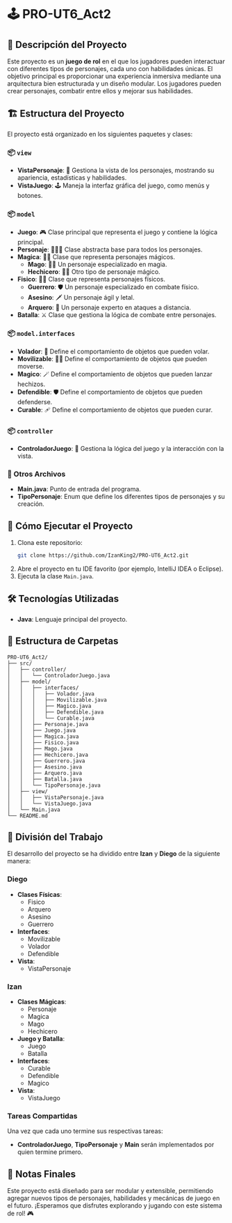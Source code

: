 # 🕹️ PRO-UT6_Act2

## 📖 Descripción del Proyecto
Este proyecto es un **juego de rol** en el que los jugadores pueden interactuar con diferentes tipos de personajes, cada uno con habilidades únicas. El objetivo principal es proporcionar una experiencia inmersiva mediante una arquitectura bien estructurada y un diseño modular. Los jugadores pueden crear personajes, combatir entre ellos y mejorar sus habilidades.

## 🏗️ Estructura del Proyecto
El proyecto está organizado en los siguientes paquetes y clases:

### 📦 `view`
- **VistaPersonaje**: 🦹 Gestiona la vista de los personajes, mostrando su apariencia, estadísticas y habilidades.
- **VistaJuego**: 🕹️ Maneja la interfaz gráfica del juego, como menús y botones.

### 📦 `model`
- **Juego**: 🎮 Clase principal que representa el juego y contiene la lógica principal.
- **Personaje**: 🧑‍🤝‍🧑 Clase abstracta base para todos los personajes.
- **Magica**: 🧙‍♂️ Clase que representa personajes mágicos.
  - **Mago**: 🧙‍♂️ Un personaje especializado en magia.
  - **Hechicero**: 🧙‍♂️ Otro tipo de personaje mágico.
- **Fisico**: 🏋️‍♂️ Clase que representa personajes físicos.
  - **Guerrero**: 🛡️ Un personaje especializado en combate físico.
  - **Asesino**: 🗡️ Un personaje ágil y letal.
  - **Arquero**: 🏹 Un personaje experto en ataques a distancia.
- **Batalla**: ⚔️ Clase que gestiona la lógica de combate entre personajes.

### 📦 `model.interfaces`
- **Volador**: 🦅 Define el comportamiento de objetos que pueden volar.
- **Movilizable**: 🚶‍♂️ Define el comportamiento de objetos que pueden moverse.
- **Magico**: 🪄 Define el comportamiento de objetos que pueden lanzar hechizos.
- **Defendible**: 🛡️ Define el comportamiento de objetos que pueden defenderse.
- **Curable**: 🩹 Define el comportamiento de objetos que pueden curar.

### 📦 `controller`
- **ControladorJuego**: 👀 Gestiona la lógica del juego y la interacción con la vista.

### 📄 Otros Archivos
- **Main.java**: Punto de entrada del programa.
- **TipoPersonaje**: Enum que define los diferentes tipos de personajes y su creación.

## 🚀 Cómo Ejecutar el Proyecto
1. Clona este repositorio:  
   ```bash
   git clone https://github.com/IzanKing2/PRO-UT6_Act2.git
   ```
2. Abre el proyecto en tu IDE favorito (por ejemplo, IntelliJ IDEA o Eclipse).
3. Ejecuta la clase `Main.java`.

## 🛠️ Tecnologías Utilizadas
- **Java**: Lenguaje principal del proyecto.

## 📂 Estructura de Carpetas
```
PRO-UT6_Act2/
├── src/
│   ├── controller/
│   │   └── ControladorJuego.java
│   ├── model/
│   │   ├── interfaces/
│   │   │   ├── Volador.java
│   │   │   ├── Movilizable.java
│   │   │   ├── Magico.java
│   │   │   ├── Defendible.java
│   │   │   └── Curable.java
│   │   ├── Personaje.java
│   │   ├── Juego.java
│   │   ├── Magica.java
│   │   ├── Fisico.java
│   │   ├── Mago.java
│   │   ├── Hechicero.java
│   │   ├── Guerrero.java
│   │   ├── Asesino.java
│   │   ├── Arquero.java
│   │   ├── Batalla.java
│   │   └── TipoPersonaje.java
│   ├── view/
│   │   ├── VistaPersonaje.java
│   │   └── VistaJuego.java
│   └── Main.java
└── README.md
```

## 👥 División del Trabajo
El desarrollo del proyecto se ha dividido entre **Izan** y **Diego** de la siguiente manera:

### **Diego**
- **Clases Físicas**:
  - Fisico
  - Arquero
  - Asesino
  - Guerrero
- **Interfaces**:
  - Movilizable
  - Volador
  - Defendible
- **Vista**:
  - VistaPersonaje

### **Izan**
- **Clases Mágicas**:
  - Personaje
  - Magica
  - Mago
  - Hechicero
- **Juego y Batalla**:
  - Juego
  - Batalla
- **Interfaces**:
  - Curable
  - Defendible
  - Magico
- **Vista**:
  - VistaJuego

### **Tareas Compartidas**
Una vez que cada uno termine sus respectivas tareas:
- **ControladorJuego**, **TipoPersonaje** y **Main** serán implementados por quien termine primero.

## 📌 Notas Finales
Este proyecto está diseñado para ser modular y extensible, permitiendo agregar nuevos tipos de personajes, habilidades y mecánicas de juego en el futuro. ¡Esperamos que disfrutes explorando y jugando con este sistema de rol! 🎮

